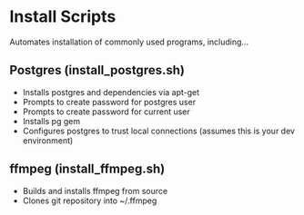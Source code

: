# Install Scripts
Automates installation of commonly used programs, including...

## Postgres (install_postgres.sh)
* Installs postgres and dependencies via apt-get
* Prompts to create password for postgres user 
* Prompts to create password for current user
* Installs pg gem
* Configures postgres to trust local connections (assumes this is your dev environment)

## ffmpeg (install_ffmpeg.sh)
* Builds and installs ffmpeg from source
* Clones git repository into ~/.ffmpeg
